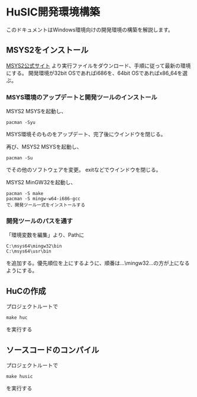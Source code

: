 # HuSIC開発環境構築

このドキュメントはWindows環境向けの開発環境の構築を解説します。

## MSYS2をインストール

[MSYS2公式サイト](http://www.msys2.org/)
より実行ファイルをダウンロード、手順に従って最新の環境にする。
開発環境が32bit OSであればi686を、64bit OSであればx86_64を選ぶ。

### MSYS環境のアップデートと開発ツールのインストール

MSYS2 MSYSを起動し、

```shell
pacman -Syu
```

MSYS環境そのものをアップデート、完了後にウインドウを閉じる。

再び、MSYS2 MSYSを起動し、

```shell
pacman -Su
```

でその他のソフトウェアを変更。
exitなどでウインドウを閉じる。

MSYS2 MinGW32を起動し、

```shell
pacman -S make
pacman -S mingw-w64-i686-gcc
で、開発ツール一式をインストールする
```

### 開発ツールのパスを通す

「環境変数を編集」より、Pathに

```shell
C:\msys64\mingw32\bin
C:\msys64\usr\bin
```

を追加する。優先順位を上にするように、順番は...\mingw32\...の方が上になるようにする。

## HuCの作成

プロジェクトルートで

```shell
make huc
```

を実行する

## ソースコードのコンパイル

プロジェクトルートで

```shell
make husic
```

を実行する
